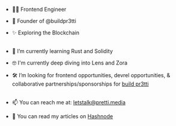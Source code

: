 
- 💃🏿 Frontend Engineer
- 🚀 Founder of @buildpr3tti
- ✨ Exploring the Blockchain <br></br>

- 🌱 I’m currently learning Rust and Solidity
- 🤓 I'm currently deep diving into Lens and Zora
- 🛠️ I’m looking for frontend opportunities, devrel opportunities, & collaborative partnerships/sponsorships for [build pr3tti](https://buildpr3tti.xyz/) <br></br> 


- 📫 You can reach me at: letstalk@pretti.media
- 📓 You can read my articles on [Hashnode](https://scarlettspade.hashnode.dev/)
